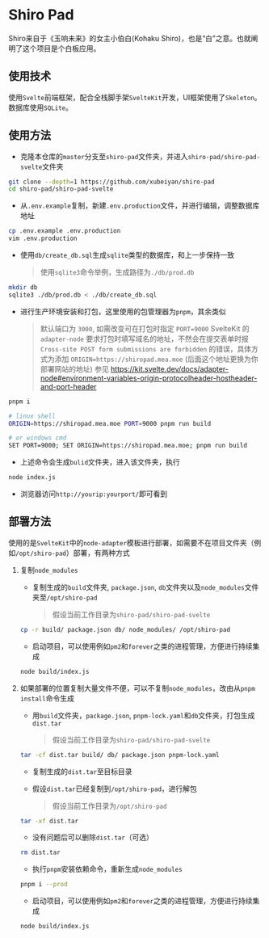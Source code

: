 # Shiro Pad

Shiro来自于《玉响未来》的女主小伯白(Kohaku Shiro)，也是“白”之意。也就阐明了这个项目是个白板应用。

## 使用技术

使用`Svelte`前端框架，配合全栈脚手架`SvelteKit`开发，UI框架使用了`Skeleton`。数据库使用`SQLite`。

## 使用方法

* 克隆本仓库的`master`分支至`shiro-pad`文件夹，并进入`shiro-pad/shiro-pad-svelte`文件夹

```bash
git clone --depth=1 https://github.com/xubeiyan/shiro-pad 
cd shiro-pad/shiro-pad-svelte
```

* 从`.env.example`复制，新建`.env.production`文件，并进行编辑，调整数据库地址

```bash
cp .env.example .env.production
vim .env.production
```

* 使用`db/create_db.sql`生成`sqlite`类型的数据库，和上一步保持一致

	> 使用`sqlite3`命令举例，生成路径为`./db/prod.db`

```bash
mkdir db
sqlite3 ./db/prod.db < ./db/create_db.sql
```

* 进行生产环境安装和打包，这里使用的包管理器为`pnpm`，其余类似

  > 默认端口为 `3000`, 如需改变可在打包时指定 `PORT=9000`
  > SvelteKit 的 `adapter-node` 要求打包时填写域名的地址，不然会在提交表单时报 `Cross-site POST form submissions are forbidden` 的错误，具体方式为添加 `ORIGIN=https://shiropad.mea.moe` (后面这个地址更换为你部署网站的地址)
  > 参见 https://kit.svelte.dev/docs/adapter-node#environment-variables-origin-protocolheader-hostheader-and-port-header

```bash
pnpm i

# linux shell
ORIGIN=https://shiropad.mea.moe PORT=9000 pnpm run build

# or windows cmd
SET PORT=9000; SET ORIGIN=https://shiropad.mea.moe; pnpm run build
```

* 上述命令会生成`bulid`文件夹，进入该文件夹，执行

```bash
node index.js
```

* 浏览器访问`http://yourip:yourport/`即可看到

## 部署方法

使用的是`SvelteKit`中的`node-adapter`模板进行部署，如需要不在项目文件夹（例如`/opt/shiro-pad`）部署，有两种方式

1. 复制`node_modules`

	* 复制生成的`build`文件夹, `package.json`, `db`文件夹以及`node_modules`文件夹至`/opt/shiro-pad`

		> 假设当前工作目录为`shiro-pad/shiro-pad-svelte`

	```bash
	cp -r build/ package.json db/ node_modules/ /opt/shiro-pad
	```

	* 启动项目，可以使用例如`pm2`和`forever`之类的进程管理，方便进行持续集成
	
	```bash
	node build/index.js
	```
	
2. 如果部署的位置复制大量文件不便，可以不复制`node_modules`，改由从`pnpm install`命令生成
	
	* 用`build`文件夹，`package.json`, `pnpm-lock.yaml`和`db`文件夹，打包生成`dist.tar`
	
		> 假设当前工作目录为`shiro-pad/shiro-pad-svelte`
		
	```bash
	tar -cf dist.tar build/ db/ package.json pnpm-lock.yaml
	```
	
	* 复制生成的`dist.tar`至目标目录
	* 假设`dist.tar`已经复制到`/opt/shiro-pad`，进行解包
	
		> 假设当前工作目录为`/opt/shiro-pad`
		
	```bash
	tar -xf dist.tar
	```
	
	* 没有问题后可以删除`dist.tar`（可选）
	
	```bash
	rm dist.tar
	```
	
	* 执行`pnpm`安装依赖命令，重新生成`node_modules`
	
	```bash
	pnpm i --prod
	```
	
	* 启动项目，可以使用例如`pm2`和`forever`之类的进程管理，方便进行持续集成
	
	```bash
	node build/index.js
	```
	